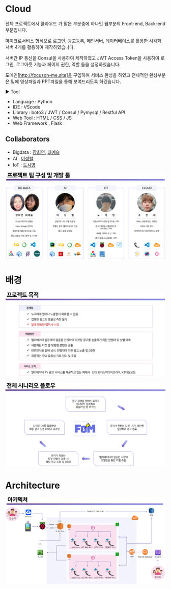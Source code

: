 # Cloud

전체 프로젝트에서 클라우드 가 맡은 부분중에 하나인 웹부분의 Front-end, Back-end 부분입니다.

마이크로서비스 형식으로 로그인, 광고등록, 메인서버, 데이터베이스를 활용한 시각화 서버 4개를 활용하여 제작하였습니다.

서버간 IP 통신을 Consul을 사용하여 제작하였고 JWT Access Token을 사용하여 로그인, 로그아웃 기능과 페이지 권한, 역할 들을 설정하였습니다.

도메인[http://focuson-me.site]을 구입하여 서비스 완성을 하였고 전체적인 완성부분은 밑에 영상파일과 PPT파일을 통해 보여드리도록 하겠습니다.

▶ Tool

- Language : Python
- IDE : VScode
- Library : boto3 / JWT / Consul / Pymysql / Restful API
- Web Tool : HTML / CSS / JS
- Web Framework : Flask



## Collaborators

- Bigdata : [장희연](https://github.com/hiiiiyeon), [최예슬](https://github.com/yschoi9930)
- AI : [이성렬](https://github.com/leesungryul)
- IoT : [도시영](https://github.com/dsy-sw)



![image-20210602155556065](README.assets/image-20210602155556065.png)



# 배경

![image-20210602161811659](README.assets/image-20210602161811659.png)



![image-20210602161920700](README.assets/image-20210602161920700.png)



# Architecture

![image-20210602160215706](README.assets/image-20210602160215706.png)